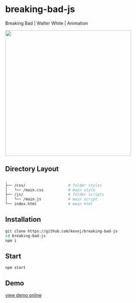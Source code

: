 # breaking-bad-js

Breaking Bad | Walter White | Animation

<img src="https://image.ibb.co/dSESo5/Screenshot_at_2017_04_08_16_43_40.png" width="400">

## Directory Layout

```bash
.
├── /css/                   # folder styles
│   └── /main.css           # main style
├── /js/                    # folder scripts
│   └── /main.js            # main script
└── index.html              # main html
```

## Installation

```bash
git clone https://github.com/kevoj/breaking-bad-js
cd breaking-bad-js
npm i
```

## Start

`npm start`

## Demo

[view demo online](http://codepen.io/kevoj/pen/BWgvOj)

